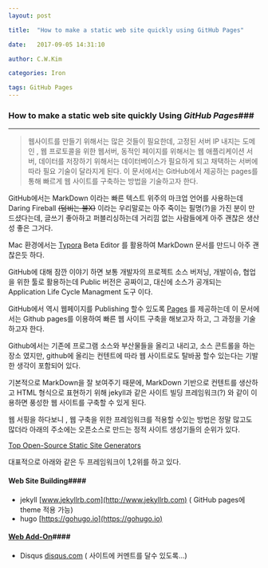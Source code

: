 ```yaml
---
layout: post

title:  "How to make a static web site quickly using GitHub Pages"

date:   2017-09-05 14:31:10

author: C.W.Kim

categories: Iron

tags: GitHub Pages
---
```




### How to make a static web site quickly Using ***GitHub Pages***###

---

> 웹사이트를 만들기 위해서는 많은 것들이 필요한데, 고정된 서버 IP 내지는 도메인 ,  웹 프로토콜을 위한 웹서버, 동적인 페이지를 위해서는 웹 애플리케이션 서버, 데이터를 저장하기 위해서는 데이터베이스가 필요하게 되고 채택하는 서버에 따라 필요 기술이 달라지게 된다. 이 문서에서는 GitHub에서 제공하는 pages를 통해 빠르게 웹 사이트를 구축하는 방법을 기술하고자 한다.

GitHub에서는 MarkDown 이라는 빠른 텍스트 위주의 마크업 언어를 사용하는데  Daring Fireball  ~~(덤비는 불X)~~  이라는  우리말로는 아주 죽이는 필명(?)을 가진 분이 만드셨다는데, 글쓰기 좋아하고 퍼블리싱하는데 거리낌 없는 사람들에게 아주 괜찮은 생산성 좋은 그거다.

Mac 환경에서는 [Typora](https://typora.io/) Beta Editor 를 활용하여 MarkDown 문서를 만드니 아주 괜찮은듯 하다.

GitHub에 대해 잠깐 이야기 하면 보통 개발자의 프로젝트 소스 버저닝, 개발이슈, 협업을 위한 툴로 활용하는데  Public 버전은 공짜이고, 대신에 소스가 공개되는 Application Life Cycle Managment 도구 이다. 

GitHub에서 역시 웹페이지를 Publishing 할수 있도록 [Pages](https://pages.github.com) 를 제공하는데 이 문서에서는 Github pages를 이용하여 빠른 웹 사이트 구축을 해보고자 하고, 그 과정을 기술하고자 한다.

Github에서는 기존에 프로그램 소스와 부산물들을 올리고 내리고, 소스 콘트롤을 하는 장소 였지만, github에 올리는 컨텐트에 따라 웹 사이트로도 탈바꿈 할수 있는다는 기발한 생각이  포함되어 있다. 

기본적으로 MarkDown을 잘 보여주기 때문에, MarkDown 기반으로 컨텐트를 생산하고 HTML 형식으로 표현하기 위해 jekyll과 같은 사이트 빌딩 프레임워크(?) 와 같이 이용하면 풍성한 웹 사이트를 구축할 수 있게 된다.  

웹 서핑을 하다보니 , 웹 구축을 위한 프레임워크를 적용할 수있는 방법은 정말 많고도 많더라 아래의 주소에는 오픈소스로 만드는 정적 사이트 생성기들의 순위가 있다.

[Top Open-Source Static Site Generators](https://www.staticgen.com/)

대표적으로 아래와 같은 두 프레임워크이 1,2위를 하고 있다.

#### Web Site Building####

- jekyll   [www.jekyllrb.com](http://www.jekyllrb.com)  ( GitHub pages에 theme 적용 가능) 
- hugo  [https://gohugo.io](https://gohugo.io)

#### <u>Web Add-On</u>####

- ​Disqus [disqus.com](https://disqus.com) ( 사이트에 커멘트를 달수 있도록...)

  ​